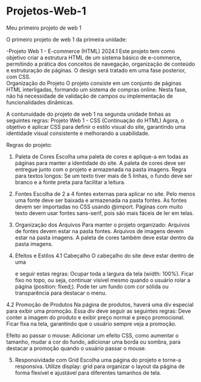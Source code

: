 # Projetos-Web-1
Meu primeiro projeto de web 1 


O primeiro projeto de web 1 da primeira unidade:

-Projeto Web 1 - E-commerce (HTML) 2024.1
Este projeto tem como objetivo criar a estrutura HTML de um sistema básico de e-commerce, permitindo a prática dos conceitos de navegação, organização de conteúdo e estruturação de páginas. O design será tratado em uma fase posterior, com CSS.  
  Organização do Projeto
O projeto consiste em um conjunto de páginas HTML interligadas, formando um sistema de compras online. Nesta fase, não há necessidade de validação de campos ou implementação de funcionalidades dinâmicas.

A contunuidade do projeto de web 1 na segunda unidade tinhas as seguintes regras:
Projeto Web 1 - CSS (Continuação do HTML)
Agora, o objetivo é aplicar CSS para definir o estilo visual do site, garantindo uma identidade visual consistente e melhorando a usabilidade.

Regras do projeto:
1. Paleta de Cores
Escolha uma paleta de cores e aplique-a em todas as páginas para manter a identidade do site.
A paleta de cores deve ser entregue junto com o projeto e armazenada na pasta imagens.
Regra para textos longos:
Se um texto tiver mais de 5 linhas, o fundo deve ser branco e a fonte preta para facilitar a leitura.

2. Fontes
Escolha de 2 a 4 fontes externas para aplicar no site.
Pelo menos uma fonte deve ser baixada e armazenada na pasta fontes.
As fontes devem ser importadas no CSS usando @import.
Páginas com muito texto devem usar fontes sans-serif, pois são mais fáceis de ler em telas.

3. Organização dos Arquivos
Para manter o projeto organizado:
Arquivos de fontes devem estar na pasta fontes.
Arquivos de imagens devem estar na pasta imagens.
A paleta de cores também deve estar dentro da pasta imagens.

4. Efeitos e Estilos
4.1 Cabeçalho
O cabeçalho do site deve estar dentro de uma <div> e seguir estas regras:
Ocupar toda a largura da tela (width: 100%).
Ficar fixo no topo, ou seja, continuar visível mesmo quando o usuário rolar a página (position: fixed;).
Pode ter um fundo com cor sólida ou transparência para destacar o menu.

4.2 Promoção de Produtos
Na página de produtos, haverá uma div especial para exibir uma promoção. Essa div deve seguir as seguintes regras:
Deve conter a imagem do produto e exibir preço normal e preço promocional.
Ficar fixa na tela, garantindo que o usuário sempre veja a promoção.

Efeito ao passar o mouse:
Adicionar um efeito CSS, como aumentar o tamanho, mudar a cor do fundo, adicionar uma borda ou sombra, para destacar a promoção quando o usuário passar o mouse.

5. Responsividade com Grid
Escolha uma página do projeto e torne-a responsiva.
Utilize display: grid para organizar o layout da página de forma flexível e ajustável para diferentes tamanhos de tela.

